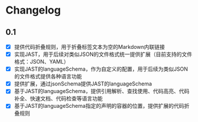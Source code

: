# Changelog

## 0.1

* [X] 提供代码折叠规则，用于折叠标签文本为空的Markdown内联链接
* [X] 实现JAST，用于后续对类似JSON的文件格式统一提供扩展（目前支持的文件格式：JSON、YAML）
* [X] 实现JAST的languageSchema，作为自定义的配置，用于后续为类似JSON的文件格式提供各种语言功能
* [X] 提供扩展，通过jsonSchema提供JAST的languageSchema
* [X] 基于JAST的languageSchema，提供引用解析、查找使用、代码高亮、代码补全、快速文档、代码检查等语言功能
* [X] 基于JAST的languageSchema指定的声明的容器的位置，提供扩展的代码折叠规则